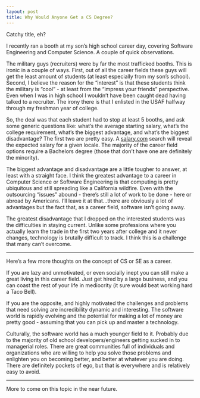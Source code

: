 ```yaml
---
layout: post
title: Why Would Anyone Get a CS Degree?
---
```


Catchy title, eh?

I recently ran a booth at my son’s high school career day, covering
Software Engineering and Computer Science. A couple of quick
observations.

The military guys (recruiters) were by far the most trafficked booths.
This is ironic in a couple of ways. First, out of all the career fields
these guys will get the least amount of students (at least especially
from my son’s school). Second, I believe the reason for the “interest”
is that these students think the military is “cool” - at least from the
“impress your friends” perspective. Even when I was in high school I
wouldn’t have been caught dead having talked to a recruiter. The irony
there is that I enlisted in the USAF halfway through my freshman year of
college.

So, the deal was that each student had to stop at least 5 booths, and
ask some generic questions like: what’s the average starting salary,
what’s the college requirement, what’s the biggest advantage, and what’s
the biggest disadvantage? The first two are pretty easy. A
[salary.com](http://www.salary.com) search will reveal the expected
salary for a given locale. The majority of the career field options
require a Bachelors degree (those that don’t have one are definitely the
minority).

The biggest advantage and disadvantage are a little tougher to answer,
at least with a straight face. I think the greatest advantage to a
career in Computer Science or Software Engineering is that computing is
pretty ubiquitous and still spreading like a California wildfire. Even
with the outsourcing “issues” abound - there’s still a lot of work to be
done - here or abroad by Americans. I’ll leave it at that…there are
obviously a lot of advantages but the fact that, as a career field,
software isn’t going away.

The greatest disadvantage that I dropped on the interested students was
the difficulties in staying current. Unlike some professions where you
actually learn the trade in the first two years after college and it
never changes, technology is brutally difficult to track. I think this
is a challenge that many can’t overcome.

------------------------------------------------------------------------

Here’s a few more thoughts on the concept of CS or SE as a career.

If you are lazy and unmotivated, or even socially inept you can still
make a great living in this career field. Just get hired by a large
business, and you can coast the rest of your life in mediocrity (it sure
would beat working hard a Taco Bell).

If you are the opposite, and highly motivated the challenges and
problems that need solving are incredibility dynamic and interesting.
The software world is rapidly evolving and the potential for making a
lot of money are pretty good - assuming that you can pick up and master
a technology.

Culturally, the software world has a much younger field to it. Probably
due to the majority of old school developers/engineers getting sucked in
to managerial roles. There are great communities full of individuals and
organizations who are willing to help you solve those problems and
enlighten you on becoming better, and better at whatever you are doing.
There are definitely pockets of ego, but that is everywhere and is
relatively easy to avoid.

------------------------------------------------------------------------

More to come on this topic in the near future.
